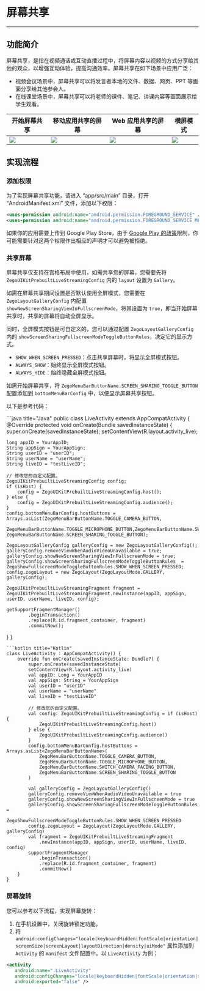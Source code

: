 # 屏幕共享

- - -

## 功能简介

屏幕共享，是指在视频通话或互动直播过程中，将屏幕内容以视频的方式分享给其他的观众，以增强互动体验，提高沟通效率。屏幕共享在如下场景中应用广泛：
- 视频会议场景中，屏幕共享可以将发言者本地的文件、数据、网页、PPT 等画面分享给其他参会人。
- 在线课堂场景中，屏幕共享可以将老师的课件、笔记、讲课内容等画面展示给学生观看。

| 开始屏幕共享                                                                                                                                               | 移动应用共享的屏幕                                                                                                                                         | Web 应用共享的屏幕                                                                                                                                            | 横屏模式                                                                                                                                     |
| ---------------------------------------------------------------------------------------------------------------------------------------------------------- | ---------------------------------------------------------------------------------------------------------------------------------------------------------- | ------------------------------------------------------------------------------------------------------------------------------------------------------------- | -------------------------------------------------------------------------------------------------------------------------------------------- |
| <Frame width="256" height="auto" caption=""><img src="https://doc-media.zego.im/sdk-doc/Pics/UIkit_ScreenShare/conference_watch_screen_share.png" /></Frame> | <Frame width="256" height="auto" caption=""><img src="https://doc-media.zego.im/sdk-doc/Pics/UIkit_ScreenShare/conference_watch_screen_share.png" /></Frame> | <Frame width="256" height="auto" caption=""><img src="https://doc-media.zego.im/sdk-doc/Pics/UIkit_ScreenShare/conference_watch_web_screenshare.png" /></Frame> | <Frame width="256" height="auto" caption=""><img src="https://doc-media.zego.im/sdk-doc/Pics/UIkit_ScreenShare/fullScreenShare.png" /></Frame> |

## 实现流程

### 添加权限
为了实现屏幕共享功能，请进入 “app/src/main” 目录，打开 “AndroidManifest.xml” 文件，添加以下权限：

```xml app/src/main/AndroidManifest.xml
<uses-permission android:name="android.permission.FOREGROUND_SERVICE" />
<uses-permission android:name="android.permission.FOREGROUND_SERVICE_MEDIA_PROJECTION" />
```
<Warning title="警告">如果你的应用需要上传到 Google Play Store，由于 [Google Play 的政策](https://support.google.com/googleplay/android-developer/answer/13392821?hl=zh)限制，你可能需要针对这两个权限作出相应的声明才可以避免被拒绝。</Warning>

### 共享屏幕

屏幕共享仅支持在宫格布局中使用，如需共享您的屏幕，您需要先将 `ZegoUIKitPrebuiltLiveStreamingConfig` 内的 `layout` 设置为 `Gallery`。

如需在屏幕共享期间设置是否默认使用全屏模式，您需要在 `ZegoLayoutGalleryConfig` 内配置 `showNewScreenSharingViewInFullscreenMode`，将其设置为 `true`，即当开始屏幕共享时，共享的屏幕将自动全屏显示。

同时，全屏模式按钮是可自定义的，您可以通过配置 `ZegoLayoutGalleryConfig` 内的 `showScreenSharingFullscreenModeToggleButtonRules`，决定它的显示方式。
- `SHOW_WHEN_SCREEN_PRESSED`：点击共享屏幕时，将显示全屏模式按钮。
- `ALWAYS_SHOW`：始终显示全屏模式按钮。
- `ALWAYS_HIDE`：始终隐藏全屏模式按钮。

如需开始屏幕共享，将 `ZegoMenuBarButtonName.SCREEN_SHARING_TOGGLE_BUTTON` 配置添加到 `bottomMenuBarConfig` 中，以便显示屏幕共享按钮。

以下是参考代码：

<CodeGroup>
```java title="Java"
public class LiveActivity extends AppCompatActivity {
  @Override
  protected void onCreate(Bundle savedInstanceState) {
    super.onCreate(savedInstanceState);
    setContentView(R.layout.activity_live);

    long appID = YourAppID;
    String appSign = YourAppSign;
    String userID = "userID";
    String userName = "userName";
    String liveID = "testLiveID";

    // 修改您的自定义配置。
    ZegoUIKitPrebuiltLiveStreamingConfig config;
    if (isHost) {
        config = ZegoUIKitPrebuiltLiveStreamingConfig.host();
    } else {
        config = ZegoUIKitPrebuiltLiveStreamingConfig.audience();
    }
    config.bottomMenuBarConfig.hostButtons = Arrays.asList(ZegoMenuBarButtonName.TOGGLE_CAMERA_BUTTON,
       ZegoMenuBarButtonName.TOGGLE_MICROPHONE_BUTTON,ZegoMenuBarButtonName.SWITCH_CAMERA_FACING_BUTTON, ZegoMenuBarButtonName.SCREEN_SHARING_TOGGLE_BUTTON);

    ZegoLayoutGalleryConfig galleryConfig = new ZegoLayoutGalleryConfig();
    galleryConfig.removeViewWhenAudioVideoUnavailable = true;
    galleryConfig.showNewScreenSharingViewInFullscreenMode = true;
    galleryConfig.showScreenSharingFullscreenModeToggleButtonRules  = ZegoShowFullscreenModeToggleButtonRules.SHOW_WHEN_SCREEN_PRESSED;
    config.zegoLayout = new ZegoLayout(ZegoLayoutMode.GALLERY, galleryConfig);

    ZegoUIKitPrebuiltLiveStreamingFragment fragment = ZegoUIKitPrebuiltLiveStreamingFragment.newInstance(appID, appSign, userID, userName, liveID, config);

    getSupportFragmentManager()
            .beginTransaction()
            .replace(R.id.fragment_container, fragment)
            .commitNow();
  }
}
```
```kotlin title="Kotlin"
class LiveActivity : AppCompatActivity() {
    override fun onCreate(savedInstanceState: Bundle?) {
        super.onCreate(savedInstanceState)
        setContentView(R.layout.activity_live)
        val appID: Long = YourAppID
        val appSign: String = YourAppSign
        val userID = "userID"
        val userName = "userName"
        val liveID = "testLiveID"

        // 修改您的自定义配置。
        val config: ZegoUIKitPrebuiltLiveStreamingConfig = if (isHost) {
            ZegoUIKitPrebuiltLiveStreamingConfig.host()
        } else {
            ZegoUIKitPrebuiltLiveStreamingConfig.audience()
        }
        config.bottomMenuBarConfig.hostButtons = Arrays.asList<ZegoMenuBarButtonName>(
            ZegoMenuBarButtonName.TOGGLE_CAMERA_BUTTON,
            ZegoMenuBarButtonName.TOGGLE_MICROPHONE_BUTTON,
            ZegoMenuBarButtonName.SWITCH_CAMERA_FACING_BUTTON,
            ZegoMenuBarButtonName.SCREEN_SHARING_TOGGLE_BUTTON
        )

        val galleryConfig = ZegoLayoutGalleryConfig()
        galleryConfig.removeViewWhenAudioVideoUnavailable = true
        galleryConfig.showNewScreenSharingViewInFullscreenMode = true
        galleryConfig.showScreenSharingFullscreenModeToggleButtonRules =
            ZegoShowFullscreenModeToggleButtonRules.SHOW_WHEN_SCREEN_PRESSED
        config.zegoLayout = ZegoLayout(ZegoLayoutMode.GALLERY, galleryConfig)
        val fragment = ZegoUIKitPrebuiltLiveStreamingFragment
            .newInstance(appID, appSign, userID, userName, liveID, config)
        supportFragmentManager
            .beginTransaction()
            .replace(R.id.fragment_container, fragment)
            .commitNow()
    }
}
```
</CodeGroup>

### 屏幕旋转

您可以参考以下流程，实现屏幕旋转：
1. 在手机设置中，关闭旋转锁定功能。
2. 将 `android:configChanges="locale|keyboardHidden|fontScale|orientation|screenSize|screenLayout|layoutDirection|density|uiMode"` 属性添加到 `Activity` 的 `manifest` 文件配置中。以 `LiveActivity` 为例：

```xml
<activity
   android:name=".LiveActivity"
   android:configChanges="locale|keyboardHidden|fontScale|orientation|screenSize|screenLayout|layoutDirection|density|uiMode"
   android:exported="false" />
```
